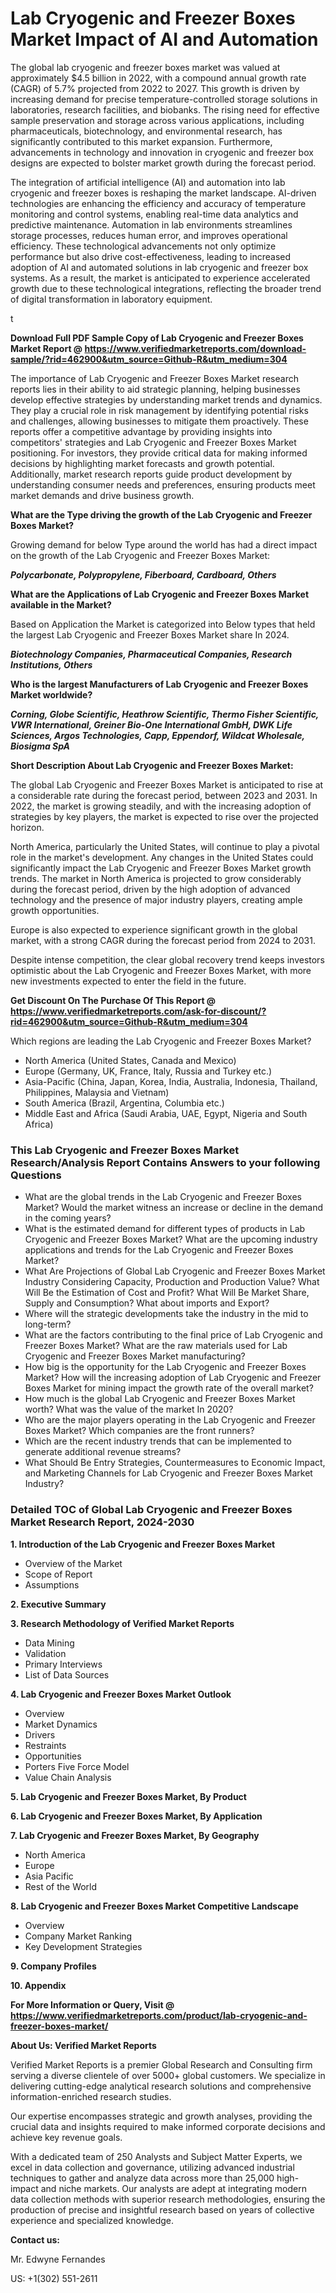 <meta name="title" content="Global Lab Cryogenic and Freezer Boxes Market Impact of AI and Automation"><meta name="description" content="The global lab cryogenic and freezer boxes market was valued at approximately $4.5 billion in 2022, with a compound annual growth rate (CAGR) of 5.7% projected from 20"><meta name="title" content="Lab Cryogenic and Freezer Boxes Market Size, Share, Scope, Trends, Growth, Opportunities, Analysis, Forecast"><h1>Lab Cryogenic and Freezer Boxes Market Impact of AI and Automation</h1><p>The global lab cryogenic and freezer boxes market was valued at approximately $4.5 billion in 2022, with a compound annual growth rate (CAGR) of 5.7% projected from 2022 to 2027. This growth is driven by increasing demand for precise temperature-controlled storage solutions in laboratories, research facilities, and biobanks. The rising need for effective sample preservation and storage across various applications, including pharmaceuticals, biotechnology, and environmental research, has significantly contributed to this market expansion. Furthermore, advancements in technology and innovation in cryogenic and freezer box designs are expected to bolster market growth during the forecast period.</p><p>The integration of artificial intelligence (AI) and automation into lab cryogenic and freezer boxes is reshaping the market landscape. AI-driven technologies are enhancing the efficiency and accuracy of temperature monitoring and control systems, enabling real-time data analytics and predictive maintenance. Automation in lab environments streamlines storage processes, reduces human error, and improves operational efficiency. These technological advancements not only optimize performance but also drive cost-effectiveness, leading to increased adoption of AI and automated solutions in lab cryogenic and freezer box systems. As a result, the market is anticipated to experience accelerated growth due to these technological integrations, reflecting the broader trend of digital transformation in laboratory equipment.</p>t</p><p id="" class=""><strong>Download Full PDF Sample Copy of Lab Cryogenic and Freezer Boxes Market Report @ <a href="https://www.verifiedmarketreports.com/download-sample/?rid=462900&utm_source=Github-R&utm_medium=304" target="_blank">https://www.verifiedmarketreports.com/download-sample/?rid=462900&utm_source=Github-R&utm_medium=304</a></strong></p><p>The importance of&nbsp;Lab Cryogenic and Freezer Boxes Market research reports lies in their ability to aid strategic planning, helping businesses develop effective strategies by understanding market trends and dynamics. They play a crucial role in risk management by identifying potential risks and challenges, allowing businesses to mitigate them proactively. These reports offer a competitive advantage by providing insights into competitors' strategies and Lab Cryogenic and Freezer Boxes Market positioning. For investors, they provide critical data for making informed decisions by highlighting market forecasts and growth potential. Additionally, market research reports guide product development by understanding consumer needs and preferences, ensuring products meet market demands and drive business growth.</p><p><strong>What are the&nbsp;Type driving the growth of the Lab Cryogenic and Freezer Boxes Market?</strong></p><p id="" class="">Growing demand for below Type around the world has had a direct impact on the growth of the Lab Cryogenic and Freezer Boxes Market:</p><em><strong>Polycarbonate, Polypropylene, Fiberboard, Cardboard, Others</strong></em></p><strong>What are the&nbsp;Applications&nbsp;of Lab Cryogenic and Freezer Boxes Market available in the Market?</strong></p><p id="" class="">Based on Application the Market is categorized into Below types that held the largest Lab Cryogenic and Freezer Boxes Market share In 2024.</p><em><strong>Biotechnology Companies, Pharmaceutical Companies, Research Institutions, Others</strong></em></p><strong>Who is the largest Manufacturers of Lab Cryogenic and Freezer Boxes Market worldwide?</strong></p><p><em><strong>Corning, Globe Scientific, Heathrow Scientific, Thermo Fisher Scientific, VWR International, Greiner Bio-One International GmbH, DWK Life Sciences, Argos Technologies, Capp, Eppendorf, Wildcat Wholesale, Biosigma SpA</strong></em></p><p id="" class=""><strong>Short Description About Lab Cryogenic and Freezer Boxes Market:</strong></p><p>The global Lab Cryogenic and Freezer Boxes Market is anticipated to rise at a considerable rate during the forecast period, between 2023 and 2031. In 2022, the market is growing steadily, and with the increasing adoption of strategies by key players, the market is expected to rise over the projected horizon.</p><p>North America, particularly the United States, will continue to play a pivotal role in the market's development. Any changes in the United States could significantly impact the Lab Cryogenic and Freezer Boxes Market growth trends. The market in North America is projected to grow considerably during the forecast period, driven by the high adoption of advanced technology and the presence of major industry players, creating ample growth opportunities.</p><p>Europe is also expected to experience significant growth in the global market, with a strong CAGR during the forecast period from 2024 to 2031.</p><p>Despite intense competition, the clear global recovery trend keeps investors optimistic about the Lab Cryogenic and Freezer Boxes Market, with more new investments expected to enter the field in the future.</p><p id="" class=""><strong>Get Discount On The Purchase Of This Report @ <a href="https://www.verifiedmarketreports.com/ask-for-discount/?rid=462900&utm_source=Github-R&utm_medium=304" target="_blank">https://www.verifiedmarketreports.com/ask-for-discount/?rid=462900&utm_source=Github-R&utm_medium=304</a></strong></p>Which regions are leading the Lab Cryogenic and Freezer Boxes Market?</p><ul><li>North America (United States, Canada and Mexico)</li><li>Europe (Germany, UK, France, Italy, Russia and Turkey etc.)</li><li>Asia-Pacific (China, Japan, Korea, India, Australia, Indonesia, Thailand, Philippines, Malaysia and Vietnam)</li><li>South America (Brazil, Argentina, Columbia etc.)</li><li>Middle East and Africa (Saudi Arabia, UAE, Egypt, Nigeria and South Africa)</li></ul><h3 id="" class="">This Lab Cryogenic and Freezer Boxes Market Research/Analysis Report Contains Answers to your following Questions</h3><ul><li>What are the global trends in the Lab Cryogenic and Freezer Boxes Market? Would the market witness an increase or decline in the demand in the coming years?</li><li>What is the estimated demand for different types of products in Lab Cryogenic and Freezer Boxes Market? What are the upcoming industry applications and trends for the Lab Cryogenic and Freezer Boxes Market?</li><li>What Are Projections of Global Lab Cryogenic and Freezer Boxes Market Industry Considering Capacity, Production and Production Value? What Will Be the Estimation of Cost and Profit? What Will Be Market Share, Supply and Consumption? What about imports and Export?</li><li>Where will the strategic developments take the industry in the mid to long-term?</li><li>What are the factors contributing to the final price of Lab Cryogenic and Freezer Boxes Market? What are the raw materials used for Lab Cryogenic and Freezer Boxes Market manufacturing?</li><li>How big is the opportunity for the Lab Cryogenic and Freezer Boxes Market? How will the increasing adoption of Lab Cryogenic and Freezer Boxes Market for mining impact the growth rate of the overall market?</li><li>How much is the global Lab Cryogenic and Freezer Boxes Market worth? What was the value of the market In 2020?</li><li>Who are the major players operating in the Lab Cryogenic and Freezer Boxes Market? Which companies are the front runners?</li><li>Which are the recent industry trends that can be implemented to generate additional revenue streams?</li><li>What Should Be Entry Strategies, Countermeasures to Economic Impact, and Marketing Channels for Lab Cryogenic and Freezer Boxes Market Industry?</li></ul><h3 id="" class="">Detailed TOC of Global Lab Cryogenic and Freezer Boxes Market Research Report, 2024-2030</h3><p id="" class=""><strong>1. Introduction of the Lab Cryogenic and Freezer Boxes Market</strong></p><ul><li>Overview of the Market</li><li>Scope of Report</li><li>Assumptions</li></ul><p id="" class=""><strong>2. Executive Summary</strong></p><p id="" class=""><strong>3. Research Methodology of Verified Market Reports</strong></p><ul><li>Data Mining</li><li>Validation</li><li>Primary Interviews</li><li>List of Data Sources</li></ul><p id="" class=""><strong>4. Lab Cryogenic and Freezer Boxes Market Outlook</strong></p><ul><li>Overview</li><li>Market Dynamics</li><li>Drivers</li><li>Restraints</li><li>Opportunities</li><li>Porters Five Force Model</li><li>Value Chain Analysis</li></ul><p id="" class=""><strong>5. Lab Cryogenic and Freezer Boxes Market, By Product</strong></p><p id="" class=""><strong>6. Lab Cryogenic and Freezer Boxes Market, By Application</strong></p><p id="" class=""><strong>7. Lab Cryogenic and Freezer Boxes Market, By Geography</strong></p><ul><li>North America</li><li>Europe</li><li>Asia Pacific</li><li>Rest of the World</li></ul><p id="" class=""><strong>8. Lab Cryogenic and Freezer Boxes Market Competitive Landscape</strong></p><ul><li>Overview</li><li>Company Market Ranking</li><li>Key Development Strategies</li></ul><p id="" class=""><strong>9. Company Profiles</strong></p><p id="" class=""><strong>10. Appendix</strong></p><p id="" class=""><strong>For More Information or Query, Visit @ <a href="https://www.verifiedmarketreports.com/product/lab-cryogenic-and-freezer-boxes-market/" target="_blank">https://www.verifiedmarketreports.com/product/lab-cryogenic-and-freezer-boxes-market/</a></strong></p><p id="" class=""><strong>About Us: Verified Market Reports</strong></p><p id="" class="">Verified Market Reports is a premier Global Research and Consulting firm serving a diverse clientele of over 5000+ global customers. We specialize in delivering cutting-edge analytical research solutions and comprehensive information-enriched research studies.</p><p id="" class="">Our expertise encompasses strategic and growth analyses, providing the crucial data and insights required to make informed corporate decisions and achieve key revenue goals.</p><p id="" class="">With a dedicated team of 250 Analysts and Subject Matter Experts, we excel in data collection and governance, utilizing advanced industrial techniques to gather and analyze data across more than 25,000 high-impact and niche markets. Our analysts are adept at integrating modern data collection methods with superior research methodologies, ensuring the production of precise and insightful research based on years of collective experience and specialized knowledge.</p><p id="" class=""><strong>Contact us:</strong></p><p id="" class="">Mr. Edwyne Fernandes</p><p id="" class="">US: +1(302) 551-2611</p>